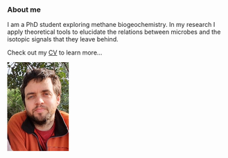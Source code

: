 ### About me
I am a PhD student exploring methane biogeochemistry. In my research I apply theoretical tools to elucidate the relations between microbes and the isotopic signals that they leave behind.  

Check out my [CV](cv.md) to learn more...

![JG](/assets/images/profile_pic2.jpg)
